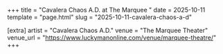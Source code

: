 +++
title = "Cavalera Chaos A.D. at The Marquee "
date = 2025-10-11
template = "page.html"
slug = "2025-10-11-cavalera-chaos-a-d"

[extra]
artist = "Cavalera Chaos A.D."
venue = "The Marquee Theater"
venue_url = "https://www.luckymanonline.com/venue/marquee-theatre/"
+++
